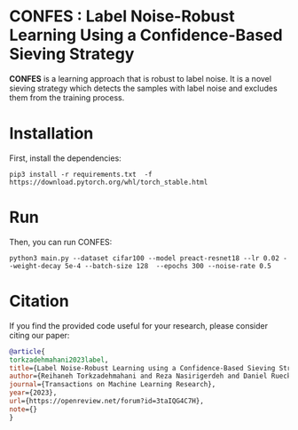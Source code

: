 # CONFES : Label Noise-Robust Learning Using a Confidence-Based Sieving Strategy
**CONFES** is a learning approach that is robust to label noise. It is a novel sieving strategy which detects the samples with label noise and excludes them from the training process. 

# Installation
First, install the dependencies:
```
pip3 install -r requirements.txt  -f https://download.pytorch.org/whl/torch_stable.html
```

# Run
Then, you can run CONFES:

```
python3 main.py --dataset cifar100 --model preact-resnet18 --lr 0.02 --weight-decay 5e-4 --batch-size 128  --epochs 300 --noise-rate 0.5
```

# Citation
If you find the provided code useful for your research, please consider citing our paper:
```bibtex
@article{
torkzadehmahani2023label,
title={Label Noise-Robust Learning using a Confidence-Based Sieving Strategy},
author={Reihaneh Torkzadehmahani and Reza Nasirigerdeh and Daniel Rueckert and Georgios Kaissis},
journal={Transactions on Machine Learning Research},
year={2023},
url={https://openreview.net/forum?id=3taIQG4C7H},
note={}
}
